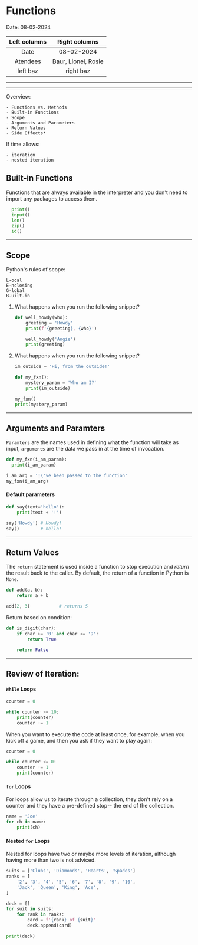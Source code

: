 # Functions
Date: 08-02-2024

| Left columns  | Right columns |
| :-----------: |:-------------:|
| Date          | 08-02-2024    |
| Atendees      | Baur, Lionel, Rosie |
| left baz      | right baz     |

---
---

Overview:

    - Functions vs. Methods
    - Built-in Functions
    - Scope
    - Arguments and Parameters
    - Return Values
    - Side Effects*

If time allows:

    - iteration
    - nested iteration

## Built-in Functions
Functions that are always available in the interpreter and you don't need to import any packages to access them.
```python
  print()
  input()
  len()
  zip()
  id()
```

---

## Scope
Python's rules of scope:

    L-ocal
    E-nclosing
    G-lobal
    B-uilt-in

1. What happens when you run the following snippet?
    ```python
    def well_howdy(who):
        greeting = 'Howdy'
        print(f'{greeting}, {who}')

        well_howdy('Angie')
        print(greeting)
    ```

2. What happens when you run the following snippet?
    ```python
    im_outside = 'Hi, from the outside!'

    def my_fxn():
        mystery_param = 'Who am I?'
        print(im_outside)

    my_fxn()
    print(mystery_param)
    ```

---

## Arguments and Paramters
`Paramters` are the names used in defining what the function will take as input, `arguments` are the data we pass in at the time of invocation.

```python
def my_fxn(i_am_param):
  print(i_am_param)

i_am_arg = 'I\'ve been passed to the function'
my_fxn(i_am_arg)
```
#### Default parameters
```python
def say(text='hello'):
    print(text + '!')

say('Howdy') # Howdy!
say()        # hello!
```

---

## Return Values
The `return` statement is used inside a function to stop execution and _return_ the result back to the caller. By default, the return of a function in Python is `None`.

```python
def add(a, b):
    return a + b

add(2, 3)           # returns 5
```

Return based on condition:
```python
def is_digit(char):
    if char >= '0' and char <= '9':
        return True

    return False
```

---
## Review of Iteration:
#### `While` Loops

```python
counter = 0

while counter >= 10:
    print(counter)
    counter += 1
```

When you want to execute the code at least once, for example, when you kick off a game, and then you ask if they want to play again:

```python
counter = 0

while counter <= 0:
    counter += 1
    print(counter)
```
#### `for` Loops

For loops allow us to iterate through a collection, they don't rely on a counter and they have a pre-defined stop-- the end of the collection.

```python
name = 'Joe'
for ch in name:
    print(ch)
```

#### Nested `for` Loops
Nested for loops have two or maybe more levels of iteration, although having more than two is not adviced.

```python
suits = ['Clubs', 'Diamonds', 'Hearts', 'Spades']
ranks = [
    '2', '3', '4', '5', '6', '7', '8', '9', '10',
    'Jack', 'Queen', 'King', 'Ace',
]

deck = []
for suit in suits:
    for rank in ranks:
        card = f'{rank} of {suit}'
        deck.append(card)

print(deck)
```
